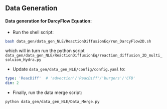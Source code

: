 ## Data Generation

#### Data generation for DarcyFlow Equation:

- Run the shell script:

```bash
bash data_gen/data_gen_NLE/ReactionDiffusionEq/run_DarcyFlow2D.sh
```

which will in turn run the python script `data_gen/data_gen_NLE/ReactionDiffusionEq/reaction_diffusion_2D_multi_soluion_Hydra.py`

- Update `data_gen/data_gen_NLE/config/config.yaml` to:

```yaml
type: 'ReacDiff'  # 'advection'/'ReacDiff'/'burgers'/'CFD'
dim: 2
```

- Finally, run the data merge script:

```bash
python data_gen/data_gen_NLE/Data_Merge.py
```

